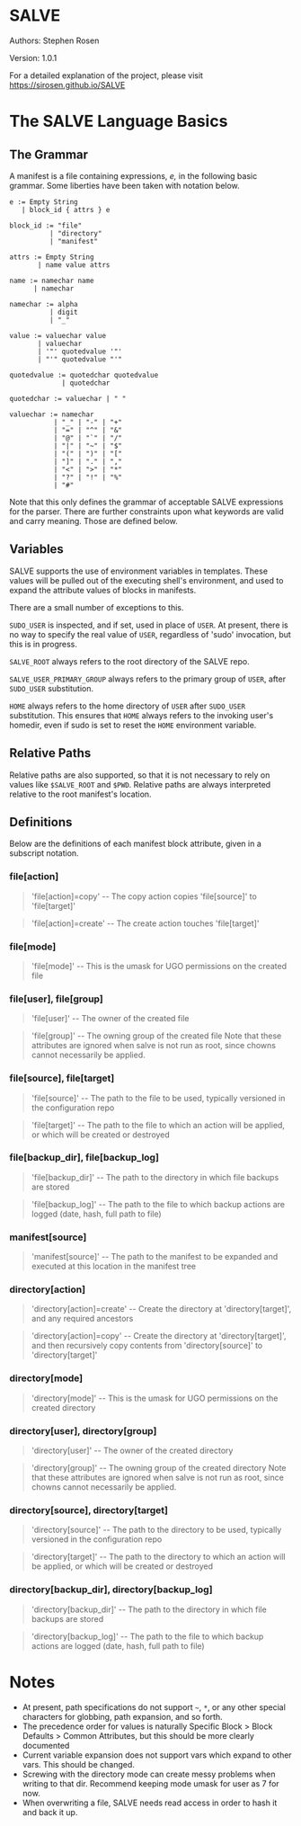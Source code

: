 SALVE
=====

Authors: Stephen Rosen

Version: 1.0.1

For a detailed explanation of the project, please visit https://sirosen.github.io/SALVE

The SALVE Language Basics
=========================

The Grammar
-----------

A manifest is a file containing expressions, _e,_ in the following basic grammar.
Some liberties have been taken with notation below.
```
e := Empty String
   | block_id { attrs } e

block_id := "file"
          | "directory"
          | "manifest"

attrs := Empty String
       | name value attrs

name := namechar name
      | namechar

namechar := alpha
          | digit
          | "_"

value := valuechar value
       | valuechar
       | '"' quotedvalue '"'
       | "'" quotedvalue "'"

quotedvalue := quotedchar quotedvalue
             | quotedchar

quotedchar := valuechar | " "

valuechar := namechar
           | "_" | "-" | "+"
           | "=" | "^" | "&"
           | "@" | "`" | "/"
           | "|" | "~" | "$"
           | "(" | ")" | "["
           | "]" | "." | ","
           | "<" | ">" | "*"
           | "?" | "!" | "%"
           | "#"
```

Note that this only defines the grammar of acceptable SALVE expressions
for the parser.
There are further constraints upon what keywords are valid and carry
meaning.
Those are defined below.

Variables
---------

SALVE supports the use of environment variables in templates.
These values will be pulled out of the executing shell's environment, and used to expand the attribute values of blocks in manifests.

There are a small number of exceptions to this.

```SUDO_USER``` is inspected, and if set, used in place of ```USER```.
At present, there is no way to specify the real value of ```USER```, regardless of 'sudo' invocation, but this is in progress.

```SALVE_ROOT``` always refers to the root directory of the SALVE repo.

```SALVE_USER_PRIMARY_GROUP``` always refers to the primary group of ```USER```, after ```SUDO_USER``` substitution.

```HOME``` always refers to the home directory of ```USER``` after ```SUDO_USER``` substitution.
This ensures that ```HOME``` always refers to the invoking user's homedir, even if sudo is set to reset the ```HOME``` environment variable.

Relative Paths
--------------

Relative paths are also supported, so that it is not necessary to rely on values like ```$SALVE_ROOT``` and ```$PWD```.
Relative paths are always interpreted relative to the root manifest's location.

Definitions
-----------

Below are the definitions of each manifest block attribute, given in a subscript notation.

### file[action] ###

> 'file[action]=copy' -- The copy action copies 'file[source]' to 'file[target]'

> 'file[action]=create' -- The create action touches 'file[target]'

### file[mode] ###

> 'file[mode]' -- This is the umask for UGO permissions on the created file

### file[user], file[group] ###

> 'file[user]' -- The owner of the created file

> 'file[group]' -- The owning group of the created file
Note that these attributes are ignored when salve is not run as root, since chowns cannot necessarily be applied.

### file[source], file[target] ###

> 'file[source]' -- The path to the file to be used, typically versioned in the configuration repo

> 'file[target]' -- The path to the file to which an action will be applied, or which will be created or destroyed

### file[backup\_dir], file[backup\_log] ###

> 'file[backup\_dir]' -- The path to the directory in which file backups are stored

> 'file[backup\_log]' -- The path to the file to which backup actions are logged (date, hash, full path to file)


### manifest[source] ###

> 'manifest[source]' -- The path to the manifest to be expanded and executed at this location in the manifest tree


### directory[action] ###

> 'directory[action]=create' -- Create the directory at 'directory[target]', and any required ancestors

> 'directory[action]=copy' -- Create the directory at 'directory[target]', and then recursively copy contents from 'directory[source]' to 'directory[target]'

### directory[mode] ###

> 'directory[mode]' -- This is the umask for UGO permissions on the created directory

### directory[user], directory[group] ###

> 'directory[user]' -- The owner of the created directory

> 'directory[group]' -- The owning group of the created directory
Note that these attributes are ignored when salve is not run as root, since chowns cannot necessarily be applied.

### directory[source], directory[target] ###

> 'directory[source]' -- The path to the directory to be used, typically versioned in the configuration repo

> 'directory[target]' -- The path to the directory to which an action will be applied, or which will be created or destroyed

### directory[backup\_dir], directory[backup\_log] ###

> 'directory[backup\_dir]' -- The path to the directory in which file backups are stored

> 'directory[backup\_log]' -- The path to the file to which backup actions are logged (date, hash, full path to file)

Notes
=====
 * At present, path specifications do not support ```~```, ```*```, or any other special characters for globbing, path expansion, and so forth.
 * The precedence order for values is naturally Specific Block > Block Defaults > Common Attributes, but this should be more clearly documented
 * Current variable expansion does not support vars which expand to other vars. This should be changed.
 * Screwing with the directory mode can create messy problems when writing to that dir. Recommend keeping mode umask for user as 7 for now.
 * When overwriting a file, SALVE needs read access in order to hash it and back it up.

